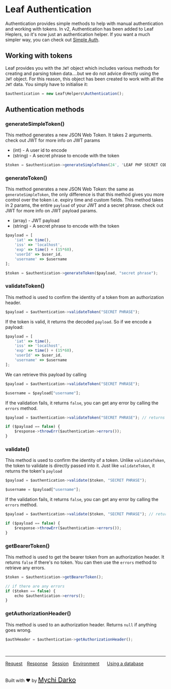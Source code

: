 # Leaf Authentication

Authentication provides simple methods to help with manual authentication and working with tokens. In v2, Authentication has been added to Leaf Heplers, so it's now just an authentication helper. If you want a much simpler way, you can check out [Simple Auth](2.1core/auth).

## Working with tokens

Leaf provides you with the `JWT` object which includes various methods for creating and parsing token data....but we do not advice directly using the `JWT` object. For this reason, this object has been created to work with all the `JWT` data. You simply have to initialise it:

```js
$authentication = new Leaf\Helpers\Authentication();
```

## Authentication methods

### generateSimpleToken()

This method generates a new JSON Web Token. It takes 2 arguments. check out JWT for more info on JWT params

- (int) - A user id to encode
- (string) - A secret phrase to encode with the token

```js
$token = $authentication->generateSimpleToken(24', 'LEAF PHP SECRET CODE 1442');
```

### generateToken()

This method generates a new JSON Web Token: the same as `generateSimpleToken`, the only difference is that this method gives you more control over the token i.e. expiry time and custom fields. This method takes in 2 params, the entire `payload` of your JWT and a secret phrase. check out JWT for more info on JWT payload params.

- (array) - JWT payload
- (string) - A secret phrase to encode with the token

```js
$payload = [
	'iat' => time(),
	'iss' => 'localhost',
	'exp' => time() + (15*60),
	'userId' => $user_id,
	'username' => $username
];

$token = $authentication->generateToken($payload, "secret phrase");
```

### validateToken()

This method is used to confirm the identity of a token from an authorization header.

```js
$payload = $authentication->validateToken("SECRET PHRASE");
```

If the token is valid, it returns the decoded `payload`. So if we encode a payload:

```js
$payload = [
	'iat' => time(),
	'iss' => 'localhost',
	'exp' => time() + (15*60),
	'userId' => $user_id,
	'username' => $username
];
```

We can retrieve this payload by calling

```js
$payload = $authentication->validateToken("SECRET PHRASE");

$username = $payload["username"];
```

If the validation fails, it returns `false`, you can get any error by calling the `errors` method.

```js
$payload = $authentication->validateToken("SECRET PHRASE"); // returns false if failed

if ($payload == false) {
	$response->throwErr($authentication->errors());
}
```

### validate()

This method is used to confirm the identity of a token. Unlike `validateToken`, the token to validate is directly passed into it. Just like `validateToken`, it returns the token's `payload`

```js
$payload = $authentication->validate($token, "SECRET PHRASE");

$username = $payload["username"];
```

If the validation fails, it returns `false`, you can get any error by calling the `errors` method.

```js
$payload = $authentication->validate($token, "SECRET PHRASE"); // returns false if failed

if ($payload == false) {
	$response->throwErr($authentication->errors());
}
```

### getBearerToken()

This method is used to get the bearer token from an authorization header. It returns `false` if there's no token. You can then use the `errors` method to retrieve any errors.

```js
$token = $authentication->getBearerToken();

// if there are any errors
if ($token == false) {
	echo $authentication->errors();
}
```

### getAuthorizationHeader()

This method is used to an authorization header. Returns `null` if anything goes wrong.

```js
$authHeader = $authentication->getAuthorizationHeader();
```

<br>
<hr>

<a href="#/2.1http/request" style="margin: 0px">Request</a>
<a href="#/2.1http/response" style="margin: 0px 10px;">Response</a>
<a href="#/2.1http/session" style="margin: 0px; 10px;">Session</a>
<a href="#/2.1environment" style="margin: 0px 10px;">Environment</a>
<a href="#/2.1database" style="margin: 0px 10px;">Using a database</a>

<br>
Built with ❤ by <a href="https://mychi.netlify.com" style="font-size: 20px; color: #111;" target="_blank">Mychi Darko</a>